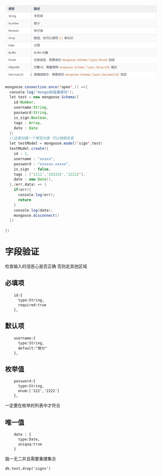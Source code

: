 ![image-20250526100534711](https://raw.githubusercontent.com/Xioaruan912/pic/main/image-20250526100534711.png)

```java
mongoose.connection.once('open',() =>{
  console.log("mongodb连接成功");
  let test = new mongoose.Schema({
    id:Number,
    username:String,
    password:String,
    is_sign:Boolean,
    tags : Array,
    date : Date
  })
  //这里创建一个模型对象 可以增删改查
  let testModel = mongoose.model('sign',test)
  testModel.create({
    id : 1,
    username : "xxxxx",
    password : "xxxxxx.xxxxx",
    is_sign  : false,
    tags : ['1111','333333','22222'],
    date : new Date(),
  },(err,data) => {
    if(err){
      console.log(err);
      return
    }
    console.log(data);
    mongoose.disconnect()  
  })

})
```

# 字段验证

检查输入的泪恶心是否正确 否则走其他区域

## 必填项

```
    id:{
      type:String,
      required:true
    },
```

## 默认项

```
    username:{
      type:String,
      default:"效力"
    },
```

## 枚举值

```
    password:{
      type:String,
      enum:['222','2222']
    },
```

一定要在枚举的列表中才符合

## 唯一值

```
    date : {
      type:Date,
      uniquq:true
    }
```

独一无二并且需要重建集合

```
db.test.drop('signs')
```

